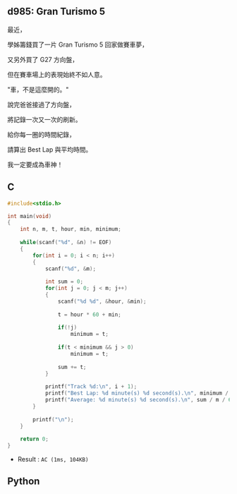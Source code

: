 ## d985: Gran Turismo 5
最近，

 學姊籌錢買了一片 Gran Turismo 5 回家做賽車夢，

 又另外買了 G27 方向盤，

 但在賽車場上的表現始終不如人意。

  

 "車，不是這麼開的。"

 說完爸爸接過了方向盤，

 將記錄一次又一次的刷新。

 給你每一圈的時間紀錄，

 請算出 Best Lap 與平均時間。

 我一定要成為車神！ 

## C
```C
#include<stdio.h>

int main(void)
{
	int n, m, t, hour, min, minimum;
	
	while(scanf("%d", &n) != EOF)
	{
		for(int i = 0; i < n; i++)
		{
			scanf("%d", &m);
			
			int sum = 0;
			for(int j = 0; j < m; j++)
			{
				scanf("%d %d", &hour, &min);
				
				t = hour * 60 + min;
				
				if(!j)
					minimum = t;
				
				if(t < minimum && j > 0)
					minimum = t;
					
				sum += t;
			}
				
			printf("Track %d:\n", i + 1);
			printf("Best Lap: %d minute(s) %d second(s).\n", minimum / 60, minimum % 60);
			printf("Average: %d minute(s) %d second(s).\n", sum / m / 60, (sum / m) % 60);
		}
		
		printf("\n");
	}
	
	return 0;
}
```
 * Result : `AC (1ms, 104KB)`

## Python
